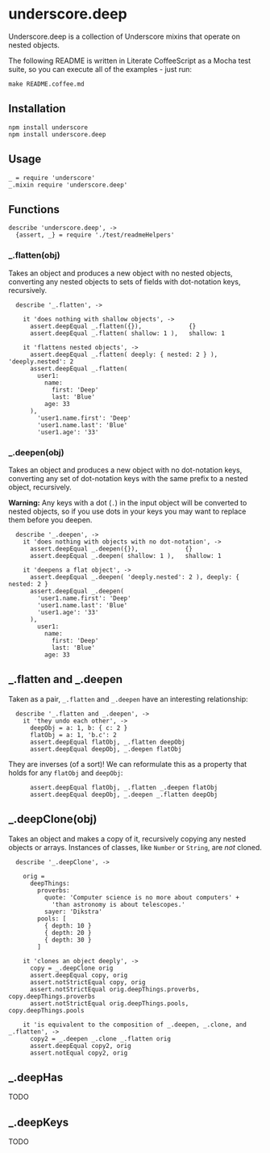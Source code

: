 # underscore.deep

Underscore.deep is a collection of Underscore mixins that operate on nested
objects.

The following README is written in Literate CoffeeScript as a Mocha test suite,
so you can execute all of the examples - just run:
  
```
make README.coffee.md
```

## Installation

```
npm install underscore
npm install underscore.deep
```

## Usage

```
_ = require 'underscore'
_.mixin require 'underscore.deep'
```

## Functions

    describe 'underscore.deep', ->
      {assert, _} = require './test/readmeHelpers'

### _.flatten(obj)

Takes an object and produces a new object with no nested objects, converting any nested objects to sets of fields with dot-notation keys, recursively.

      describe '_.flatten', ->

        it 'does nothing with shallow objects', ->
          assert.deepEqual _.flatten({}),             {}
          assert.deepEqual _.flatten( shallow: 1 ),   shallow: 1

        it 'flattens nested objects', ->
          assert.deepEqual _.flatten( deeply: { nested: 2 } ), 'deeply.nested': 2
          assert.deepEqual _.flatten(
            user1:
              name:
                first: 'Deep'
                last: 'Blue'
              age: 33
          ), 
            'user1.name.first': 'Deep'
            'user1.name.last': 'Blue'
            'user1.age': '33'
    
### _.deepen(obj)

Takes an object and produces a new object with no dot-notation keys, converting any set of dot-notation keys with the same prefix to a nested object, recursively.

**Warning:** Any keys with a dot (`.`) in the input object will be converted to nested objects, so if you use dots in your keys you may want to replace them before you deepen.

      describe '_.deepen', ->
        it 'does nothing with objects with no dot-notation', ->
          assert.deepEqual _.deepen({}),             {}
          assert.deepEqual _.deepen( shallow: 1 ),   shallow: 1

        it 'deepens a flat object', ->
          assert.deepEqual _.deepen( 'deeply.nested': 2 ), deeply: { nested: 2 }
          assert.deepEqual _.deepen(
            'user1.name.first': 'Deep'
            'user1.name.last': 'Blue'
            'user1.age': '33'
          ),
            user1:
              name:
                first: 'Deep'
                last: 'Blue'
              age: 33

## _.flatten and _.deepen

Taken as a pair, `_.flatten` and `_.deepen` have an interesting relationship:

      describe '_.flatten and _.deepen', ->
        it 'they undo each other', ->
          deepObj = a: 1, b: { c: 2 }
          flatObj = a: 1, 'b.c': 2
          assert.deepEqual flatObj, _.flatten deepObj
          assert.deepEqual deepObj, _.deepen flatObj

They are inverses (of a sort)! We can reformulate this as a property that holds for any `flatObj` and `deepObj`:

          assert.deepEqual flatObj, _.flatten _.deepen flatObj
          assert.deepEqual deepObj, _.deepen _.flatten deepObj

## _.deepClone(obj)

Takes an object and makes a copy of it, recursively copying any nested objects
or arrays. Instances of classes, like `Number` or `String`, are *not* cloned.

      describe '_.deepClone', ->

        orig =
          deepThings:
            proverbs:
              quote: 'Computer science is no more about computers' +
                'than astronomy is about telescopes.'
              sayer: 'Dikstra'
            pools: [
              { depth: 10 }
              { depth: 20 }
              { depth: 30 }
            ]

        it 'clones an object deeply', ->
          copy = _.deepClone orig
          assert.deepEqual copy, orig
          assert.notStrictEqual copy, orig
          assert.notStrictEqual orig.deepThings.proverbs, copy.deepThings.proverbs
          assert.notStrictEqual orig.deepThings.pools, copy.deepThings.pools

        it 'is equivalent to the composition of _.deepen, _.clone, and _.flatten', ->
          copy2 = _.deepen _.clone _.flatten orig
          assert.deepEqual copy2, orig
          assert.notEqual copy2, orig

## _.deepHas

TODO

## _.deepKeys

TODO
